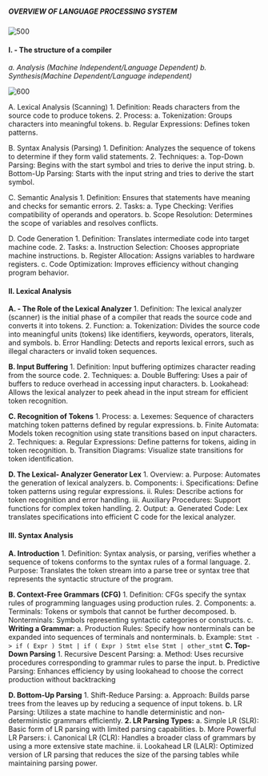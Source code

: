 ##### OVERVIEW OF LANGUAGE PROCESSING SYSTEM
![500](https://media.geeksforgeeks.org/wp-content/uploads/20210220195102/cd12.png)
#### I. - The structure of a compiler

*a. Analysis (Machine Independent/Language Dependent)* 
*b. Synthesis(Machine Dependent/Language independent)*
         
![600](https://media.geeksforgeeks.org/wp-content/uploads/compilerDesign.jpg)

   A. Lexical Analysis (Scanning)
      1. Definition: Reads characters from the source code to produce tokens.
      2. Process:
         a. Tokenization: Groups characters into meaningful tokens.
         b. Regular Expressions: Defines token patterns.
   
   B. Syntax Analysis (Parsing)
      1. Definition: Analyzes the sequence of tokens to determine if they form valid statements.
      2. Techniques:
         a. Top-Down Parsing: Begins with the start symbol and tries to derive the input string.
         b. Bottom-Up Parsing: Starts with the input string and tries to derive the start symbol.

   C. Semantic Analysis
      1. Definition: Ensures that statements have meaning and checks for semantic errors.
      2. Tasks:
         a. Type Checking: Verifies compatibility of operands and operators.
         b. Scope Resolution: Determines the scope of variables and resolves conflicts.

   D. Code Generation
      1. Definition: Translates intermediate code into target machine code.
      2. Tasks:
         a. Instruction Selection: Chooses appropriate machine instructions.
         b. Register Allocation: Assigns variables to hardware registers.
         c. Code Optimization: Improves efficiency without changing program behavior.

#### II. Lexical Analysis

   **A. - The Role of the Lexical Analyzer**
      1. Definition: The lexical analyzer (scanner) is the initial phase of a compiler that reads the source code and converts it into tokens.
      2. Function:
         a. Tokenization: Divides the source code into meaningful units (tokens) like identifiers, keywords, operators, literals, and symbols.
         b. Error Handling: Detects and reports lexical errors, such as illegal characters or invalid token sequences.

   **B. Input Buffering**
      1. Definition: Input buffering optimizes character reading from the source code.
      2. Techniques:
         a. Double Buffering: Uses a pair of buffers to reduce overhead in accessing input characters.
         b. Lookahead: Allows the lexical analyzer to peek ahead in the input stream for efficient token recognition.

   **C. Recognition of Tokens**
      1. Process:
         a. Lexemes: Sequence of characters matching token patterns defined by regular expressions.
         b. Finite Automata: Models token recognition using state transitions based on input characters.
      2. Techniques:
         a. Regular Expressions: Define patterns for tokens, aiding in token recognition.
         b. Transition Diagrams: Visualize state transitions for token identification.

   **D. The Lexical- Analyzer Generator Lex**
      1. Overview:
         a. Purpose: Automates the generation of lexical analyzers.
         b. Components:
            i. Specifications: Define token patterns using regular expressions.
            ii. Rules: Describe actions for token recognition and error handling.
            iii. Auxiliary Procedures: Support functions for complex token handling.
      2. Output:
         a. Generated Code: Lex translates specifications into efficient C code for the lexical analyzer.
#### III. Syntax Analysis

   **A. Introduction**
      1. Definition: Syntax analysis, or parsing, verifies whether a sequence of tokens conforms to the syntax rules of a formal language.
      2. Purpose: Translates the token stream into a parse tree or syntax tree that represents the syntactic structure of the program.

   **B. Context-Free Grammars (CFG)**
      1. Definition: CFGs specify the syntax rules of programming languages using production rules.
      2. Components:
         a. Terminals: Tokens or symbols that cannot be further decomposed.
         b. Nonterminals: Symbols representing syntactic categories or constructs.
		 c. **Writing a Grammar:**
			 a. Production Rules: Specify how nonterminals can be expanded into sequences of terminals and nonterminals.
			 b. Example: 
				```
				Stmt -> if ( Expr ) Stmt
					  | if ( Expr ) Stmt else Stmt
					  | other_stmt
			```
   **C. Top-Down Parsing**
      1. Recursive Descent Parsing:
         a. Method: Uses recursive procedures corresponding to grammar rules to parse the input.
         b. Predictive Parsing: Enhances efficiency by using lookahead to choose the correct production without backtracking

   **D. Bottom-Up Parsing**
      1. Shift-Reduce Parsing:
         a. Approach: Builds parse trees from the leaves up by reducing a sequence of input tokens.
         b. LR Parsing: Utilizes a state machine to handle deterministic and non-deterministic grammars efficiently.
      **2. LR Parsing Types:**
         a. Simple LR (SLR): Basic form of LR parsing with limited parsing capabilities.
         b. More Powerful LR Parsers:
            i. Canonical LR (CLR): Handles a broader class of grammars by using a more extensive state machine.
            ii. Lookahead LR (LALR): Optimized version of LR parsing that reduces the size of the parsing tables while maintaining parsing power.